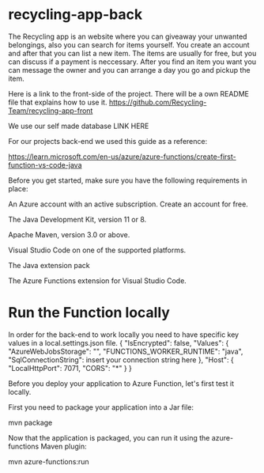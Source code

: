 # recycling-app-back

The Recycling app is an website where you can giveaway your unwanted belongings, also you can search for items yourself. You create an account and after that you can list a new item. The items are usually for free, but you can discuss if a payment is neccessary. After you find an item you want you can message the owner and you can arrange a day you go and pickup the item. 

Here is a link to the front-side of the project. There will be a own README file that explains how to use it. 
https://github.com/Recycling-Team/recycling-app-front

We use our self made database LINK HERE 

For our projects back-end we used this guide as a reference:


https://learn.microsoft.com/en-us/azure/azure-functions/create-first-function-vs-code-java


Before you get started, make sure you have the following requirements in place:

  An Azure account with an active subscription. Create an account for free.

  The Java Development Kit, version 11 or 8.

  Apache Maven, version 3.0 or above.

  Visual Studio Code on one of the supported platforms.

  The Java extension pack

  The Azure Functions extension for Visual Studio Code.
  
  
# Run the Function locally

In order for the back-end to work locally you need to have specific key values in a local.settings.json file.
{
    "IsEncrypted": false,
    "Values": {
        "AzureWebJobsStorage": "",
        "FUNCTIONS_WORKER_RUNTIME": "java",
        "SqlConnectionString": insert your connection string here
    },
    "Host": {
        "LocalHttpPort": 7071,
        "CORS": "*"
    }
}

Before you deploy your application to Azure Function, let's first test it locally.

First you need to package your application into a Jar file:

mvn package

Now that the application is packaged, you can run it using the azure-functions Maven plugin:

mvn azure-functions:run
